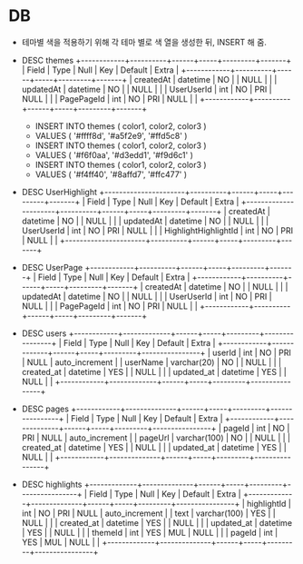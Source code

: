 DB
==

- 테마별 색을 적용하기 위해 각 테마 별로 색 열을 생성한 뒤, INSERT 해 줌.
* DESC themes
+------------+----------+------+-----+---------+-------+
| Field      | Type     | Null | Key | Default | Extra |
+------------+----------+------+-----+---------+-------+
| createdAt  | datetime | NO   |     | NULL    |       |
| updatedAt  | datetime | NO   |     | NULL    |       |
| UserUserId | int      | NO   | PRI | NULL    |       |
| PagePageId | int      | NO   | PRI | NULL    |       |
+------------+----------+------+-----+---------+-------+

    * INSERT INTO themes ( color1, color2, color3 )
    * VALUES ( '#ffff8d', '#a5f2e9', '#ffd5c8' )
    * INSERT INTO themes ( color1, color2, color3 )
    * VALUES ( '#f6f0aa', '#d3edd1', '#f9d6c1' )
    * INSERT INTO themes ( color1, color2, color3 )
    * VALUES ( '#f4ff40', '#8affd7', '#ffc477' )

* DESC UserHighlight
+----------------------+----------+------+-----+---------+-------+
| Field                | Type     | Null | Key | Default | Extra |
+----------------------+----------+------+-----+---------+-------+
| createdAt            | datetime | NO   |     | NULL    |       |
| updatedAt            | datetime | NO   |     | NULL    |       |
| UserUserId           | int      | NO   | PRI | NULL    |       |
| HighlightHighlightId | int      | NO   | PRI | NULL    |       |
+----------------------+----------+------+-----+---------+-------+


* DESC UserPage
+------------+----------+------+-----+---------+-------+
| Field      | Type     | Null | Key | Default | Extra |
+------------+----------+------+-----+---------+-------+
| createdAt  | datetime | NO   |     | NULL    |       |
| updatedAt  | datetime | NO   |     | NULL    |       |
| UserUserId | int      | NO   | PRI | NULL    |       |
| PagePageId | int      | NO   | PRI | NULL    |       |
+------------+----------+------+-----+---------+-------+

* DESC users
+------------+-------------+------+-----+---------+----------------+
| Field      | Type        | Null | Key | Default | Extra          |
+------------+-------------+------+-----+---------+----------------+
| userId     | int         | NO   | PRI | NULL    | auto_increment |
| userName   | varchar(20) | NO   |     | NULL    |                |
| created_at | datetime    | YES  |     | NULL    |                |
| updated_at | datetime    | YES  |     | NULL    |                |
+------------+-------------+------+-----+---------+----------------+

* DESC pages
+------------+--------------+------+-----+---------+----------------+
| Field      | Type         | Null | Key | Default | Extra          |
+------------+--------------+------+-----+---------+----------------+
| pageId     | int          | NO   | PRI | NULL    | auto_increment |
| pageUrl    | varchar(100) | NO   |     | NULL    |                |
| created_at | datetime     | YES  |     | NULL    |                |
| updated_at | datetime     | YES  |     | NULL    |                |
+------------+--------------+------+-----+---------+----------------+

* DESC highlights
+-------------+--------------+------+-----+---------+----------------+
| Field       | Type         | Null | Key | Default | Extra          |
+-------------+--------------+------+-----+---------+----------------+
| highlightId | int          | NO   | PRI | NULL    | auto_increment |
| text        | varchar(100) | YES  |     | NULL    |                |
| created_at  | datetime     | YES  |     | NULL    |                |
| updated_at  | datetime     | YES  |     | NULL    |                |
| themeId     | int          | YES  | MUL | NULL    |                |
| pageId      | int          | YES  | MUL | NULL    |                |
+-------------+--------------+------+-----+---------+----------------+


